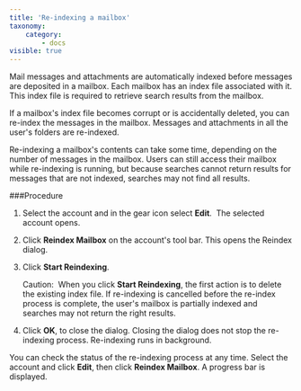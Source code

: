 ```yaml
---
title: 'Re-indexing a mailbox'
taxonomy:
    category:
        - docs
visible: true
---
```


Mail messages and attachments are automatically indexed before messages are deposited in a mailbox. Each mailbox has an index file associated with it. This index file is required to retrieve search results from the mailbox.

If a mailbox's index file becomes corrupt or is accidentally deleted, you can re-index the messages in the mailbox. Messages and attachments in all the user's folders are re-indexed.

Re-indexing a mailbox's contents can take some time, depending on the number of messages in the mailbox. Users can still access their mailbox while re-indexing is running, but because searches cannot return results for messages that are not indexed, searches may not find all results.

###Procedure

1.  Select the account and in the gear icon select <span style="font-weight: bold;">Edit</span>.  The selected account opens.

2.  Click <span style="font-weight: bold;">Reindex Mailbox</span> on the account's tool bar. This opens the Reindex dialog.

3.  Click <span style="font-weight: bold;">Start Reindexing</span>.<span class="Important">  

    Caution:</span>  When you click <span style="font-weight: bold;">Start Reindexing</span>, the first action is to delete the existing index file. If re-indexing is cancelled before the re-index process is complete, the user's mailbox is partially indexed and searches may not return the right results.

4.  Click <span style="font-weight: bold;">OK</span>, to close the dialog. Closing the dialog does not stop the re-indexing process. Re-indexing runs in background.

You can check the status of the re-indexing process at any time. Select the account and click <span style="font-weight: bold;">Edit</span>, then click <span style="font-weight: bold;">Reindex Mailbox</span>. A progress bar is displayed.